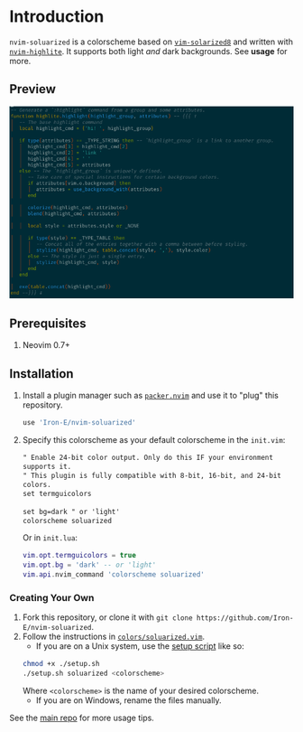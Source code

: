 # Introduction

`nvim-soluarized` is a colorscheme based on [`vim-solarized8`](https://github.com/lifepillar/vim-solarized8) and written with [`nvim-highlite`](https://github.com/Iron-E/nvim-highlite). It supports both light _and_ dark backgrounds. See __usage__ for more.

## Preview

![lua preview](./media/preview.png "Lua Preview")

## Prerequisites

1. Neovim 0.7+

## Installation

1. Install a plugin manager such as [`packer.nvim`](https://github.com/wbthomason/packer.nvim) and use it to "plug" this repository.
	```lua
	use 'Iron-E/nvim-soluarized'
	```
2. Specify this colorscheme as your default colorscheme in the `init.vim`:
	```vim
	" Enable 24-bit color output. Only do this IF your environment supports it.
	" This plugin is fully compatible with 8-bit, 16-bit, and 24-bit colors.
	set termguicolors

	set bg=dark " or 'light'
	colorscheme soluarized
	```
	Or in `init.lua`:
	```lua
	vim.opt.termguicolors = true
	vim.opt.bg = 'dark' -- or 'light'
	vim.api.nvim_command 'colorscheme soluarized'
	```

### Creating Your Own

1. Fork this repository, or clone it with `git clone https://github.com/Iron-E/nvim-soluarized`.
2. Follow the instructions in [`colors/soluarized.vim`](colors/soluarized.vim).
	* If you are on a Unix system, use the [setup script](setup.sh) like so:
	```sh
	chmod +x ./setup.sh
	./setup.sh soluarized <colorscheme>
	```
	Where `<colorscheme>` is the name of your desired colorscheme.
	* If you are on Windows, rename the files manually.

See the [main repo](https://github.com/Iron-E/nvim-highlite) for more usage tips.
